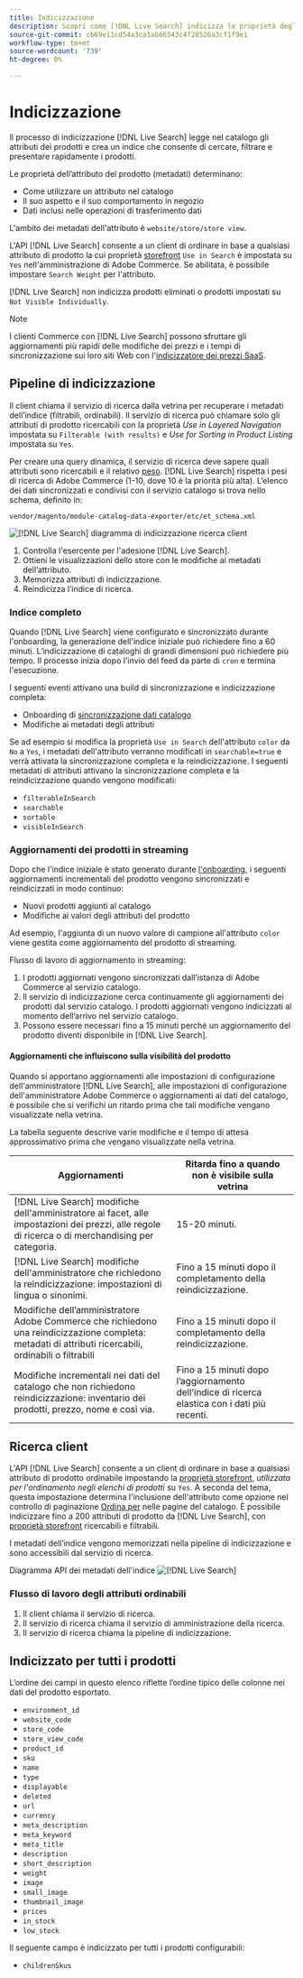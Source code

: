 ```yaml
---
title: Indicizzazione
description: Scopri come [!DNL Live Search] indicizza le proprietà degli attributi del prodotto.
source-git-commit: cb69e11cd54a3ca1ab66543c4f28526a3cf1f9e1
workflow-type: tm+mt
source-wordcount: '739'
ht-degree: 0%

---
```


# Indicizzazione

Il processo di indicizzazione [!DNL Live Search] legge nel catalogo gli attributi dei prodotti e crea un indice che consente di cercare, filtrare e presentare rapidamente i prodotti.

Le proprietà dell’attributo del prodotto (metadati) determinano:

* Come utilizzare un attributo nel catalogo
* Il suo aspetto e il suo comportamento in negozio
* Dati inclusi nelle operazioni di trasferimento dati

L&#39;ambito dei metadati dell&#39;attributo è `website/store/store view`.

L&#39;API [!DNL Live Search] consente a un client di ordinare in base a qualsiasi attributo di prodotto la cui proprietà [storefront](https://experienceleague.adobe.com/it/docs/commerce-admin/catalog/product-attributes/product-attributes) `Use in Search` è impostata su `Yes` nell&#39;amministrazione di Adobe Commerce. Se abilitata, è possibile impostare `Search Weight` per l&#39;attributo.

[!DNL Live Search] non indicizza prodotti eliminati o prodotti impostati su `Not Visible Individually`.

>[!NOTE]
>
> I clienti Commerce con [!DNL Live Search] possono sfruttare gli aggiornamenti più rapidi delle modifiche dei prezzi e i tempi di sincronizzazione sui loro siti Web con l&#39;[indicizzatore dei prezzi SaaS](../price-index/price-indexing.md).

## Pipeline di indicizzazione

Il client chiama il servizio di ricerca dalla vetrina per recuperare i metadati dell’indice (filtrabili, ordinabili). Il servizio di ricerca può chiamare solo gli attributi di prodotto ricercabili con la proprietà *Use in Layered Navigation* impostata su `Filterable (with results)` e *Use for Sorting in Product Listing* impostata su `Yes`.

Per creare una query dinamica, il servizio di ricerca deve sapere quali attributi sono ricercabili e il relativo [peso](https://experienceleague.adobe.com/it/docs/commerce-admin/catalog/catalog/search/search-results). [!DNL Live Search] rispetta i pesi di ricerca di Adobe Commerce (1-10, dove 10 è la priorità più alta). L’elenco dei dati sincronizzati e condivisi con il servizio catalogo si trova nello schema, definito in:

`vendor/magento/module-catalog-data-exporter/etc/et_schema.xml`

![[!DNL Live Search] diagramma di indicizzazione ricerca client](assets/indexing-pipeline.svg)

1. Controlla l&#39;esercente per l&#39;adesione [!DNL Live Search].
1. Ottieni le visualizzazioni dello store con le modifiche ai metadati dell’attributo.
1. Memorizza attributi di indicizzazione.
1. Reindicizza l’indice di ricerca.

### Indice completo

Quando [!DNL Live Search] viene configurato e sincronizzato durante l&#39;onboarding, la generazione dell&#39;indice iniziale può richiedere fino a 60 minuti. L’indicizzazione di cataloghi di grandi dimensioni può richiedere più tempo. Il processo inizia dopo l&#39;invio del feed da parte di `cron` e termina l&#39;esecuzione.

I seguenti eventi attivano una build di sincronizzazione e indicizzazione completa:

* Onboarding di [sincronizzazione dati catalogo](install.md#synchronize-catalog-data)
* Modifiche ai metadati degli attributi

Se ad esempio si modifica la proprietà `Use in Search` dell&#39;attributo `color` da `No` a `Yes`, i metadati dell&#39;attributo verranno modificati in `searchable=true` e verrà attivata la sincronizzazione completa e la reindicizzazione. I seguenti metadati di attributi attivano la sincronizzazione completa e la reindicizzazione quando vengono modificati:

* `filterableInSearch`
* `searchable`
* `sortable`
* `visibleInSearch`

### Aggiornamenti dei prodotti in streaming

Dopo che l&#39;indice iniziale è stato generato durante [l&#39;onboarding](install.md#synchronize-catalog-data), i seguenti aggiornamenti incrementali del prodotto vengono sincronizzati e reindicizzati in modo continuo:

* Nuovi prodotti aggiunti al catalogo
* Modifiche ai valori degli attributi del prodotto

Ad esempio, l&#39;aggiunta di un nuovo valore di campione all&#39;attributo `color` viene gestita come aggiornamento del prodotto di streaming.

Flusso di lavoro di aggiornamento in streaming:

1. I prodotti aggiornati vengono sincronizzati dall’istanza di Adobe Commerce al servizio catalogo.
1. Il servizio di indicizzazione cerca continuamente gli aggiornamenti dei prodotti dal servizio catalogo. I prodotti aggiornati vengono indicizzati al momento dell’arrivo nel servizio catalogo.
1. Possono essere necessari fino a 15 minuti perché un aggiornamento del prodotto diventi disponibile in [!DNL Live Search].

#### Aggiornamenti che influiscono sulla visibilità del prodotto

Quando si apportano aggiornamenti alle impostazioni di configurazione dell&#39;amministratore [!DNL Live Search], alle impostazioni di configurazione dell&#39;amministratore Adobe Commerce o aggiornamenti ai dati del catalogo, è possibile che si verifichi un ritardo prima che tali modifiche vengano visualizzate nella vetrina.

La tabella seguente descrive varie modifiche e il tempo di attesa approssimativo prima che vengano visualizzate nella vetrina.

| Aggiornamenti | Ritarda fino a quando non è visibile sulla vetrina |
|---|---|
| [!DNL Live Search] modifiche dell&#39;amministratore ai facet, alle impostazioni dei prezzi, alle regole di ricerca o di merchandising per categoria. | 15-20 minuti. |
| [!DNL Live Search] modifiche dell&#39;amministratore che richiedono la reindicizzazione: impostazioni di lingua o sinonimi. | Fino a 15 minuti dopo il completamento della reindicizzazione. |
| Modifiche dell’amministratore Adobe Commerce che richiedono una reindicizzazione completa: metadati di attributi ricercabili, ordinabili o filtrabili | Fino a 15 minuti dopo il completamento della reindicizzazione. |
| Modifiche incrementali nei dati del catalogo che non richiedono reindicizzazione: inventario dei prodotti, prezzo, nome e così via. | Fino a 15 minuti dopo l’aggiornamento dell’indice di ricerca elastica con i dati più recenti. |

## Ricerca client

L&#39;API [!DNL Live Search] consente a un client di ordinare in base a qualsiasi attributo di prodotto ordinabile impostando la [proprietà storefront](https://experienceleague.adobe.com/it/docs/commerce-admin/catalog/product-attributes/product-attributes), *utilizzata per l&#39;ordinamento negli elenchi di prodotti* su `Yes`. A seconda del tema, questa impostazione determina l&#39;inclusione dell&#39;attributo come opzione nel controllo di paginazione [Ordina per](https://experienceleague.adobe.com/it/docs/commerce-admin/catalog/catalog/navigation/navigation) nelle pagine del catalogo. È possibile indicizzare fino a 200 attributi di prodotto da [!DNL Live Search], con [proprietà storefront](https://experienceleague.adobe.com/it/docs/commerce-admin/catalog/product-attributes/product-attributes) ricercabili e filtrabili.

I metadati dell’indice vengono memorizzati nella pipeline di indicizzazione e sono accessibili dal servizio di ricerca.

Diagramma API dei metadati dell&#39;indice ![[!DNL Live Search]](assets/index-metadata-api.svg)

### Flusso di lavoro degli attributi ordinabili

1. Il client chiama il servizio di ricerca.
1. Il servizio di ricerca chiama il servizio di amministrazione della ricerca.
1. Il servizio di ricerca chiama la pipeline di indicizzazione.

## Indicizzato per tutti i prodotti

L’ordine dei campi in questo elenco riflette l’ordine tipico delle colonne nei dati del prodotto esportato.

* `environment_id`
* `website_code`
* `store_code`
* `store_view_code`
* `product_id`
* `sku`
* `name`
* `type`
* `displayable`
* `deleted`
* `url`
* `currency`
* `meta_description`
* `meta_keyword`
* `meta_title`
* `description`
* `short_description`
* `weight`
* `image`
* `small_image`
* `thumbnail_image`
* `prices`
* `in_stock`
* `low_stock`

Il seguente campo è indicizzato per tutti i prodotti configurabili:

* `childrenSkus`
